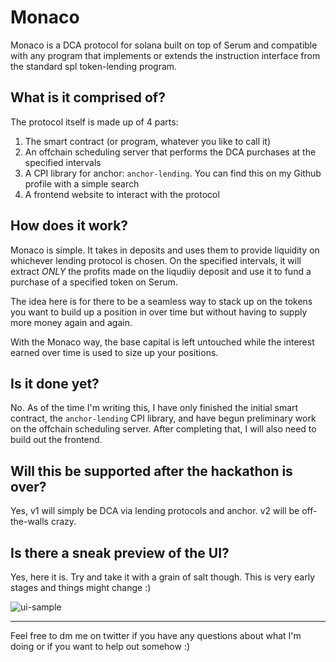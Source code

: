 # Monaco

Monaco is a DCA protocol for solana built on top of Serum and compatible with any program that implements or extends the instruction interface from the standard spl token-lending program.

## What is it comprised of?

The protocol itself is made up of 4 parts:

1. The smart contract (or program, whatever you like to call it)
2. An offchain scheduling server that performs the DCA purchases at the specified intervals
3. A CPI library for anchor: `anchor-lending`. You can find this on my Github profile with a simple search
4. A frontend website to interact with the protocol

## How does it work?

Monaco is simple. It takes in deposits and uses them to provide liquidity on whichever lending protocol is chosen. On the specified intervals, it will extract _ONLY_ the profits made on the liqudiiy deposit and use it to fund a purchase of a specified token on Serum.

The idea here is for there to be a seamless way to stack up on the tokens you want to build up a position in over time but without having to supply more money again and again.

With the Monaco way, the base capital is left untouched while the interest earned over time is used to size up your positions.

## Is it done yet?

No. As of the time I'm writing this, I have only finished the initial smart contract, the `anchor-lending` CPI library, and have begun preliminary work on the offchain scheduling server. After completing that, I will also need to build out the frontend.

## Will this be supported after the hackathon is over?

Yes, v1 will simply be DCA via lending protocols and anchor. v2 will be off-the-walls crazy.

## Is there a sneak preview of the UI?

Yes, here it is. Try and take it with a grain of salt though. This is very early stages and things might change :)

![ui-sample](https://i.imgur.com/bN6r9js.png)

---

Feel free to dm me on twitter if you have any questions about what I'm doing or if you want to help out somehow :)
